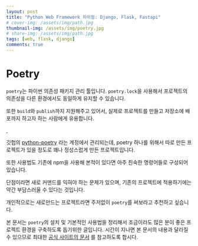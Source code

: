 ```yaml
---
layout: post
title: "Python Web Framework 차이점: Django, Flask, Fastapi"
# cover-img: /assets/img/path.jpg
thumbnail-img: /assets/img/poetry.jpg
# share-img: /assets/img/path.jpg
tags: [web, flask, django]
comments: true
---
```




# Poetry

 `poetry`는 파이썬 의존성 패키지 관리 툴입니다. `poetry.lock`을 사용해서 프로젝트의 의존성을 다른 환경에서도 동일하게 유지할 수 있습니다.

 또한 `build`와 `publish`까지 지원해주고 있어서, 실제로 프로젝트를 만들고 저장소에 배포까지 하고자 하는 사람에게 유용합니다.

<a text-align="center" href="https://github.com/python-poetry">

​	<img href="../assets/img/poetry_github.png"/>

</a>

깃헙의 [python-poetry](https://github.com/python-poetry) 라는 계정에서 관리되는데, poetry 하나를 위해서 따로 만든 프로젝트가 있을 정도로 꽤나 정성스럽게 만든 프로젝트입니다.

또한 사용법도 기존에 npm을 사용해 본적이 있다면 아주 친숙한 명령어들로 구성되어 있습니다.

단점이라면 새로 커맨드를 익혀야 하는 문제가 있으며, 기존의 프로젝트에 적용하기에는 약간 부담스러울 수 있다는 것입니다.

개인적으로는 새로만드는 프로젝트라면 주저없이 `poetry`를 써보라고 추천하고 싶습니다.

본 문서는 `poetry`의 설치 및 기본적인 사용법을 정리해서 조금이라도 많은 분이 좋은 프로젝트 환경을 구축하도록 돕기위한 글입니다. 시간이 지나면 본 문서의 내용과 달라질 수 있으므로 최대한 [공식 사이트의 문서](https://python-poetry.org/docs) 를 참고하도록 합시다.
